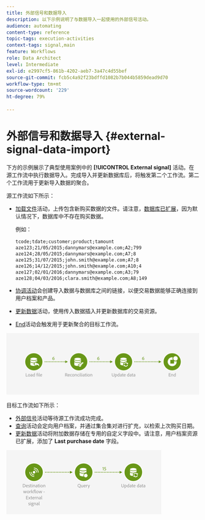 ```yaml
---
title: 外部信号和数据导入
description: 以下示例说明了与数据导入一起使用的外部信号活动。
audience: automating
content-type: reference
topic-tags: execution-activities
context-tags: signal,main
feature: Workflows
role: Data Architect
level: Intermediate
exl-id: e2997cf5-861b-4202-aeb7-3a47c4d55bef
source-git-commit: fcb5c4a92f23bdffd1082b7b044b5859dead9d70
workflow-type: tm+mt
source-wordcount: '229'
ht-degree: 79%

---
```


# 外部信号和数据导入 {#external-signal-data-import}

下方的示例展示了典型使用案例中的 **[!UICONTROL External signal]** 活动。在源工作流中执行数据导入。完成导入并更新数据库后，将触发第二个工作流。第二个工作流用于更新导入数据的聚合。

源工作流如下所示：

* [加载文件](../../automating/using/load-file.md)活动，上传包含新购买数据的文件。请注意，[数据库已扩展](../../developing/using/data-model-concepts.md)，因为默认情况下，数据库中不存在购买数据。

   例如：

   ```
   tcode;tdate;customer;product;tamount
   aze123;21/05/2015;dannymars@example.com;A2;799
   aze124;28/05/2015;dannymars@example.com;A7;8
   aze125;31/07/2015;john.smith@example.com;A7;8
   aze126;14/12/2015;john.smith@example.com;A10;4
   aze127;02/01/2016;dannymars@example.com;A3;79
   aze128;04/03/2016;clara.smith@example.com;A8;149
   ```

* [协调活动](../../automating/using/reconciliation.md)会创建导入数据与数据库之间的链接，以便交易数据能够正确连接到用户档案和产品。
* [更新数据](../../automating/using/update-data.md)活动，使用传入数据插入并更新数据库的交易资源。
* [End](../../automating/using/start-and-end.md)活动会触发用于更新聚合的目标工作流。

![](assets/signal_example_source1.png)

目标工作流如下所示：

* [外部信号](../../automating/using/external-signal.md)活动等待源工作流成功完成。
* [查询](../../automating/using/query.md#enriching-data)活动会定向用户档案，并通过集合集对进行扩充，以检索上次购买日期。
* [更新数据](../../automating/using/update-data.md)活动将附加数据存储在专用的自定义字段中。请注意，用户档案资源已扩展，添加了 **Last purchase date** 字段。

![](assets/signal_example_source2.png)
